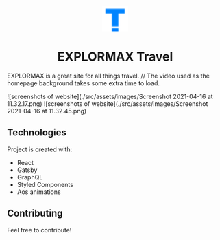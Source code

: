 <p align="center">
  <a href="https://explormax.netlify.app">
    <img alt="explormax" src="./src/images/favicon.png" width="60" />
  </a>
</p>
<h1 align="center">EXPLORMAX Travel</h1>

EXPLORMAX is a great site for all things travel.
// The video used as the homepage background takes some extra time to load.

![screenshots of website](./src/assets/images/Screenshot 2021-04-16 at 11.32.17.png)
![screenshots of website](./src/assets/images/Screenshot 2021-04-16 at 11.32.45.png)

## Technologies

Project is created with:

- React
- Gatsby
- GraphQL
- Styled Components
- Aos animations

## Contributing

Feel free to contribute!
